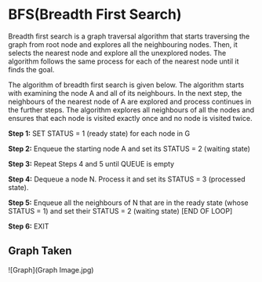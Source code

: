
# BFS(Breadth First Search)

Breadth first search is a graph traversal algorithm that starts traversing the graph from root node and explores all the neighbouring nodes. Then, it selects the nearest node and explore all the unexplored nodes. The algorithm follows the same process for each of the nearest node until it finds the goal.

The algorithm of breadth first search is given below. The algorithm starts with examining the node A and all of its neighbours. In the next step, the neighbours of the nearest node of A are explored and process continues in the further steps. The algorithm explores all neighbours of all the nodes and ensures that each node is visited exactly once and no node is visited twice.

**Step 1:** SET STATUS = 1 (ready state)
for each node in G

**Step 2:** Enqueue the starting node A
and set its STATUS = 2
(waiting state)


**Step 3:** Repeat Steps 4 and 5 until
QUEUE is empty

**Step 4:** Dequeue a node N. Process it
and set its STATUS = 3
(processed state).

**Step 5:** Enqueue all the neighbours of
N that are in the ready state
(whose STATUS = 1) and set
their STATUS = 2
(waiting state)
[END OF LOOP]

**Step 6:** EXIT
## Graph Taken

![Graph](Graph Image.jpg)

  